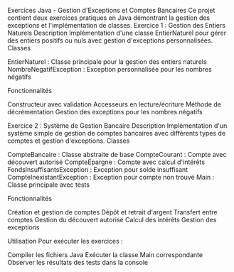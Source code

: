 Exercices Java - Gestion d'Exceptions et Comptes Bancaires
Ce projet contient deux exercices pratiques en Java démontrant la gestion des exceptions et l'implémentation de classes.
Exercice 1 : Gestion des Entiers Naturels
Description
Implémentation d'une classe EntierNaturel pour gérer des entiers positifs ou nuls avec gestion d'exceptions personnalisées.
Classes

EntierNaturel : Classe principale pour la gestion des entiers naturels
NombreNegatifException : Exception personnalisée pour les nombres négatifs

Fonctionnalités

Constructeur avec validation
Accesseurs en lecture/écriture
Méthode de décrémentation
Gestion des exceptions pour les nombres négatifs

Exercice 2 : Système de Gestion Bancaire
Description
Implémentation d'un système simple de gestion de comptes bancaires avec différents types de comptes et gestion d'exceptions.
Classes

CompteBancaire : Classe abstraite de base
CompteCourant : Compte avec découvert autorisé
CompteEpargne : Compte avec calcul d'intérêts
FondsInsuffisantsException : Exception pour solde insuffisant
CompteInexistantException : Exception pour compte non trouvé
Main : Classe principale avec tests

Fonctionnalités

Création et gestion de comptes
Dépôt et retrait d'argent
Transfert entre comptes
Gestion du découvert autorisé
Calcul des intérêts
Gestion des exceptions

Utilisation
Pour exécuter les exercices :

Compiler les fichiers Java
Exécuter la classe Main correspondante
Observer les résultats des tests dans la console
